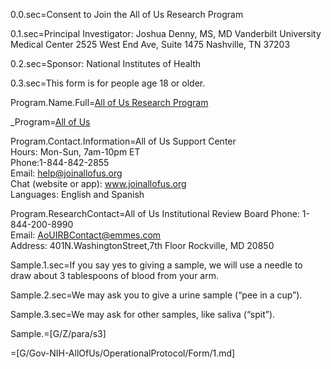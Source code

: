 0.0.sec=Consent to Join the All of Us Research Program

0.1.sec=Principal Investigator: Joshua Denny, MS, MD Vanderbilt University Medical Center 2525 West End Ave, Suite 1475 Nashville, TN 37203

0.2.sec=Sponsor: National Institutes of Health

0.3.sec=This form is for people age 18 or older.

Program.Name.Full=<a href="#_Program" class="definedterm">All of Us Research Program</a>

_Program=<a class="definedterm" href="#_Program">All of Us</a>

Program.Contact.Information=All of Us Support Center<br>Hours: Mon-Sun, 7am-10pm ET<br>Phone:1-844-842-2855<br>Email: help@joinallofus.org<br>Chat (website or app): www.joinallofus.org<br>Languages: English and Spanish

Program.ResearchContact=All of Us Institutional Review Board Phone: 1-844-200-8990<br>Email: AoUIRBContact@emmes.com<br>Address: 401N.WashingtonStreet,7th Floor Rockville, MD 20850

Sample.1.sec=If you say yes to giving a sample, we will use a needle to draw about 3 tablespoons of blood from your arm.

Sample.2.sec=We may ask you to give a urine sample (“pee in a cup”).

Sample.3.sec=We may ask for other samples, like saliva (“spit”).

Sample.=[G/Z/para/s3]

=[G/Gov-NIH-AllOfUs/OperationalProtocol/Form/1.md]
